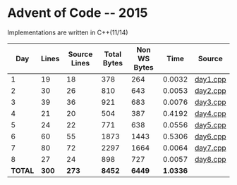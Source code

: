 # Advent of Code -- 2015

Implementations are written in C++(11/14)

Day | Lines | Source Lines | Total Bytes | Non WS Bytes | Time | Source
----|-------|--------------|-------------|--------------|------|-------
1 | 19 | 18 | 378 | 264 | 0.0032 | [day1.cpp](https://github.com/willkill07/adventofcode/blob/master/src/day1.cpp)
2 | 30 | 26 | 810 | 643 | 0.0053 | [day2.cpp](https://github.com/willkill07/adventofcode/blob/master/src/day2.cpp)
3 | 39 | 36 | 921 | 683 | 0.0076 | [day3.cpp](https://github.com/willkill07/adventofcode/blob/master/src/day3.cpp)
4 | 21 | 20 | 504 | 387 | 0.4192 | [day4.cpp](https://github.com/willkill07/adventofcode/blob/master/src/day4.cpp)
5 | 24 | 22 | 771 | 638 | 0.0556 | [day5.cpp](https://github.com/willkill07/adventofcode/blob/master/src/day5.cpp)
6 | 60 | 55 | 1873 | 1443 | 0.5306 | [day6.cpp](https://github.com/willkill07/adventofcode/blob/master/src/day6.cpp)
7 | 80 | 72 | 2297 | 1664 | 0.0064 | [day7.cpp](https://github.com/willkill07/adventofcode/blob/master/src/day7.cpp)
8 | 27 | 24 | 898 | 727 | 0.0057 | [day8.cpp](https://github.com/willkill07/adventofcode/blob/master/src/day8.cpp)
**TOTAL** | **300** | **273** | **8452** | **6449** | **1.0336** |
